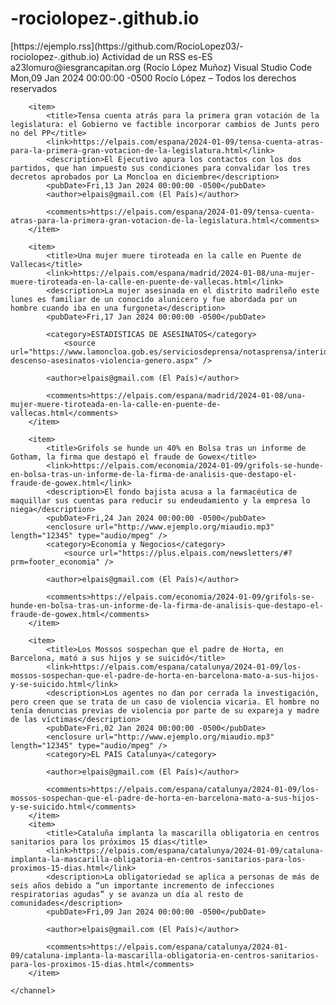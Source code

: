 # -rociolopez-.github.io
<?xml version="1.0" encoding="UTF-8"?>
<rss version="2.0">
    <channel>
        <title>Primer Feed RSS</title>
        <link>[https://ejemplo.rss](https://github.com/RocioLopez03/-rociolopez-.github.io)</link>
        <description>Actividad de un RSS</description>
        <language>es-ES</language>
        <webMaster>a23lomuro@iesgrancapitan.org (Rocío López Muñoz)</webMaster>
        <generator>Visual Studio Code</generator>
       <lastBuildDate>Mon,09 Jan 2024 00:00:00 -0500</lastBuildDate>
        <copyright>Rocío López – Todos los derechos reservados</copyright>

        <item>
            <title>Tensa cuenta atrás para la primera gran votación de la legislatura: el Gobierno ve factible incorporar cambios de Junts pero no del PP</title>
            <link>https://elpais.com/espana/2024-01-09/tensa-cuenta-atras-para-la-primera-gran-votacion-de-la-legislatura.html</link>
            <description>El Ejecutivo apura los contactos con los dos partidos, que han impuesto sus condiciones para convalidar los tres decretos aprobados por La Moncloa en diciembre</description>
            <pubDate>Fri,13 Jan 2024 00:00:00 -0500</pubDate>
            <author>elpais@gmail.com (El País)</author>

            <comments>https://elpais.com/espana/2024-01-09/tensa-cuenta-atras-para-la-primera-gran-votacion-de-la-legislatura.html</comments>
        </item>

        <item>
            <title>Una mujer muere tiroteada en la calle en Puente de Vallecas</title>
            <link>https://elpais.com/espana/madrid/2024-01-08/una-mujer-muere-tiroteada-en-la-calle-en-puente-de-vallecas.html</link>
            <description>La mujer asesinada en el distrito madrileño este lunes es familiar de un conocido alunicero y fue abordada por un hombre cuando iba en una furgoneta</description>
            <pubDate>Fri,17 Jan 2024 00:00:00 -0500</pubDate>
            
            <category>ESTADISTICAS DE ASESINATOS</category>
                <source url="https://www.lamoncloa.gob.es/serviciosdeprensa/notasprensa/interior/Paginas/2023/241123-descenso-asesinatos-violencia-genero.aspx" />
            
            <author>elpais@gmail.com (El País)</author>

            <comments>https://elpais.com/espana/madrid/2024-01-08/una-mujer-muere-tiroteada-en-la-calle-en-puente-de-vallecas.html</comments>
        </item>

        <item>
            <title>Grifols se hunde un 40% en Bolsa tras un informe de Gotham, la firma que destapó el fraude de Gowex</title>
            <link>https://elpais.com/economia/2024-01-09/grifols-se-hunde-en-bolsa-tras-un-informe-de-la-firma-de-analisis-que-destapo-el-fraude-de-gowex.html</link>
            <description>El fondo bajista acusa a la farmacéutica de maquillar sus cuentas para reducir su endeudamiento y la empresa lo niega</description>
            <pubDate>Fri,24 Jan 2024 00:00:00 -0500</pubDate>
            <enclosure url="http://www.ejemplo.org/miaudio.mp3" length="12345" type="audio/mpeg" />
            <category>Economía y Negocios</category>
                <source url="https://plus.elpais.com/newsletters/#?prm=footer_economia" />
            
            <author>elpais@gmail.com (El País)</author>

            <comments>https://elpais.com/economia/2024-01-09/grifols-se-hunde-en-bolsa-tras-un-informe-de-la-firma-de-analisis-que-destapo-el-fraude-de-gowex.html</comments>
        </item>

        <item>
            <title>Los Mossos sospechan que el padre de Horta, en Barcelona, mató a sus hijos y se suicidó</title>
            <link>https://elpais.com/espana/catalunya/2024-01-09/los-mossos-sospechan-que-el-padre-de-horta-en-barcelona-mato-a-sus-hijos-y-se-suicido.html</link>
            <description>Los agentes no dan por cerrada la investigación, pero creen que se trata de un caso de violencia vicaria. El hombre no tenía denuncias previas de violencia por parte de su expareja y madre de las víctimas</description>
            <pubDate>Fri,02 Jan 2024 00:00:00 -0500</pubDate>
            <enclosure url="http://www.ejemplo.org/miaudio.mp3" length="12345" type="audio/mpeg" />
            <category>EL PAÍS Catalunya</category>

            <author>elpais@gmail.com (El País)</author>

            <comments>https://elpais.com/espana/catalunya/2024-01-09/los-mossos-sospechan-que-el-padre-de-horta-en-barcelona-mato-a-sus-hijos-y-se-suicido.html</comments>
        </item>
        <item>
            <title>Cataluña implanta la mascarilla obligatoria en centros sanitarios para los próximos 15 días</title>
            <link>https://elpais.com/espana/catalunya/2024-01-09/cataluna-implanta-la-mascarilla-obligatoria-en-centros-sanitarios-para-los-proximos-15-dias.html</link>
            <description>La obligatoriedad se aplica a personas de más de seis años debido a “un importante incremento de infecciones respiratorias agudas” y se avanza un día al resto de comunidades</description>
            <pubDate>Fri,09 Jan 2024 00:00:00 -0500</pubDate>

            <author>elpais@gmail.com (El País)</author>

            <comments>https://elpais.com/espana/catalunya/2024-01-09/cataluna-implanta-la-mascarilla-obligatoria-en-centros-sanitarios-para-los-proximos-15-dias.html</comments>
        </item>

    </channel>
</rss>
